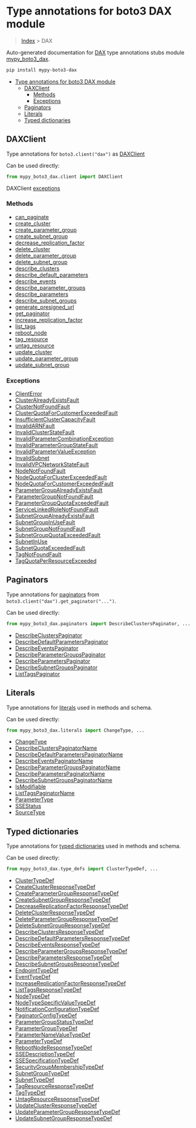 # Type annotations for boto3 DAX module

> [Index](../README.md) > DAX

Auto-generated documentation for
[DAX](https://boto3.amazonaws.com/v1/documentation/api/latest/reference/services/dax.html#DAX)
type annotations stubs module
[mypy_boto3_dax](https://pypi.org/project/mypy-boto3-dax/).

```bash
pip install mypy-boto3-dax
```

- [Type annotations for boto3 DAX module](#type-annotations-for-boto3-dax-module)
  - [DAXClient](#daxclient)
    - [Methods](#methods)
    - [Exceptions](#exceptions)
  - [Paginators](#paginators)
  - [Literals](#literals)
  - [Typed dictionaries](#typed-dictionaries)

## DAXClient

Type annotations for `boto3.client("dax")` as [DAXClient](./client.md)

Can be used directly:

```python
from mypy_boto3_dax.client import DAXClient
```

DAXClient [exceptions](./client.md#exceptions)

### Methods

- [can_paginate](./client.md#can-paginate)
- [create_cluster](./client.md#create-cluster)
- [create_parameter_group](./client.md#create-parameter-group)
- [create_subnet_group](./client.md#create-subnet-group)
- [decrease_replication_factor](./client.md#decrease-replication-factor)
- [delete_cluster](./client.md#delete-cluster)
- [delete_parameter_group](./client.md#delete-parameter-group)
- [delete_subnet_group](./client.md#delete-subnet-group)
- [describe_clusters](./client.md#describe-clusters)
- [describe_default_parameters](./client.md#describe-default-parameters)
- [describe_events](./client.md#describe-events)
- [describe_parameter_groups](./client.md#describe-parameter-groups)
- [describe_parameters](./client.md#describe-parameters)
- [describe_subnet_groups](./client.md#describe-subnet-groups)
- [generate_presigned_url](./client.md#generate-presigned-url)
- [get_paginator](./client.md#get-paginator)
- [increase_replication_factor](./client.md#increase-replication-factor)
- [list_tags](./client.md#list-tags)
- [reboot_node](./client.md#reboot-node)
- [tag_resource](./client.md#tag-resource)
- [untag_resource](./client.md#untag-resource)
- [update_cluster](./client.md#update-cluster)
- [update_parameter_group](./client.md#update-parameter-group)
- [update_subnet_group](./client.md#update-subnet-group)

### Exceptions

- [ClientError](./client.md#clienterror)
- [ClusterAlreadyExistsFault](./client.md#clusteralreadyexistsfault)
- [ClusterNotFoundFault](./client.md#clusternotfoundfault)
- [ClusterQuotaForCustomerExceededFault](./client.md#clusterquotaforcustomerexceededfault)
- [InsufficientClusterCapacityFault](./client.md#insufficientclustercapacityfault)
- [InvalidARNFault](./client.md#invalidarnfault)
- [InvalidClusterStateFault](./client.md#invalidclusterstatefault)
- [InvalidParameterCombinationException](./client.md#invalidparametercombinationexception)
- [InvalidParameterGroupStateFault](./client.md#invalidparametergroupstatefault)
- [InvalidParameterValueException](./client.md#invalidparametervalueexception)
- [InvalidSubnet](./client.md#invalidsubnet)
- [InvalidVPCNetworkStateFault](./client.md#invalidvpcnetworkstatefault)
- [NodeNotFoundFault](./client.md#nodenotfoundfault)
- [NodeQuotaForClusterExceededFault](./client.md#nodequotaforclusterexceededfault)
- [NodeQuotaForCustomerExceededFault](./client.md#nodequotaforcustomerexceededfault)
- [ParameterGroupAlreadyExistsFault](./client.md#parametergroupalreadyexistsfault)
- [ParameterGroupNotFoundFault](./client.md#parametergroupnotfoundfault)
- [ParameterGroupQuotaExceededFault](./client.md#parametergroupquotaexceededfault)
- [ServiceLinkedRoleNotFoundFault](./client.md#servicelinkedrolenotfoundfault)
- [SubnetGroupAlreadyExistsFault](./client.md#subnetgroupalreadyexistsfault)
- [SubnetGroupInUseFault](./client.md#subnetgroupinusefault)
- [SubnetGroupNotFoundFault](./client.md#subnetgroupnotfoundfault)
- [SubnetGroupQuotaExceededFault](./client.md#subnetgroupquotaexceededfault)
- [SubnetInUse](./client.md#subnetinuse)
- [SubnetQuotaExceededFault](./client.md#subnetquotaexceededfault)
- [TagNotFoundFault](./client.md#tagnotfoundfault)
- [TagQuotaPerResourceExceeded](./client.md#tagquotaperresourceexceeded)

## Paginators

Type annotations for [paginators](./paginators.md) from
`boto3.client("dax").get_paginator("...")`.

Can be used directly:

```python
from mypy_boto3_dax.paginators import DescribeClustersPaginator, ...
```

- [DescribeClustersPaginator](./paginators.md#describeclusterspaginator)
- [DescribeDefaultParametersPaginator](./paginators.md#describedefaultparameterspaginator)
- [DescribeEventsPaginator](./paginators.md#describeeventspaginator)
- [DescribeParameterGroupsPaginator](./paginators.md#describeparametergroupspaginator)
- [DescribeParametersPaginator](./paginators.md#describeparameterspaginator)
- [DescribeSubnetGroupsPaginator](./paginators.md#describesubnetgroupspaginator)
- [ListTagsPaginator](./paginators.md#listtagspaginator)

## Literals

Type annotations for [literals](./literals.md) used in methods and schema.

Can be used directly:

```python
from mypy_boto3_dax.literals import ChangeType, ...
```

- [ChangeType](./literals.md#changetype)
- [DescribeClustersPaginatorName](./literals.md#describeclusterspaginatorname)
- [DescribeDefaultParametersPaginatorName](./literals.md#describedefaultparameterspaginatorname)
- [DescribeEventsPaginatorName](./literals.md#describeeventspaginatorname)
- [DescribeParameterGroupsPaginatorName](./literals.md#describeparametergroupspaginatorname)
- [DescribeParametersPaginatorName](./literals.md#describeparameterspaginatorname)
- [DescribeSubnetGroupsPaginatorName](./literals.md#describesubnetgroupspaginatorname)
- [IsModifiable](./literals.md#ismodifiable)
- [ListTagsPaginatorName](./literals.md#listtagspaginatorname)
- [ParameterType](./literals.md#parametertype)
- [SSEStatus](./literals.md#ssestatus)
- [SourceType](./literals.md#sourcetype)

## Typed dictionaries

Type annotations for [typed dictionaries](./type_defs.md) used in methods and
schema.

Can be used directly:

```python
from mypy_boto3_dax.type_defs import ClusterTypeDef, ...
```

- [ClusterTypeDef](./type_defs.md#clustertypedef)
- [CreateClusterResponseTypeDef](./type_defs.md#createclusterresponsetypedef)
- [CreateParameterGroupResponseTypeDef](./type_defs.md#createparametergroupresponsetypedef)
- [CreateSubnetGroupResponseTypeDef](./type_defs.md#createsubnetgroupresponsetypedef)
- [DecreaseReplicationFactorResponseTypeDef](./type_defs.md#decreasereplicationfactorresponsetypedef)
- [DeleteClusterResponseTypeDef](./type_defs.md#deleteclusterresponsetypedef)
- [DeleteParameterGroupResponseTypeDef](./type_defs.md#deleteparametergroupresponsetypedef)
- [DeleteSubnetGroupResponseTypeDef](./type_defs.md#deletesubnetgroupresponsetypedef)
- [DescribeClustersResponseTypeDef](./type_defs.md#describeclustersresponsetypedef)
- [DescribeDefaultParametersResponseTypeDef](./type_defs.md#describedefaultparametersresponsetypedef)
- [DescribeEventsResponseTypeDef](./type_defs.md#describeeventsresponsetypedef)
- [DescribeParameterGroupsResponseTypeDef](./type_defs.md#describeparametergroupsresponsetypedef)
- [DescribeParametersResponseTypeDef](./type_defs.md#describeparametersresponsetypedef)
- [DescribeSubnetGroupsResponseTypeDef](./type_defs.md#describesubnetgroupsresponsetypedef)
- [EndpointTypeDef](./type_defs.md#endpointtypedef)
- [EventTypeDef](./type_defs.md#eventtypedef)
- [IncreaseReplicationFactorResponseTypeDef](./type_defs.md#increasereplicationfactorresponsetypedef)
- [ListTagsResponseTypeDef](./type_defs.md#listtagsresponsetypedef)
- [NodeTypeDef](./type_defs.md#nodetypedef)
- [NodeTypeSpecificValueTypeDef](./type_defs.md#nodetypespecificvaluetypedef)
- [NotificationConfigurationTypeDef](./type_defs.md#notificationconfigurationtypedef)
- [PaginatorConfigTypeDef](./type_defs.md#paginatorconfigtypedef)
- [ParameterGroupStatusTypeDef](./type_defs.md#parametergroupstatustypedef)
- [ParameterGroupTypeDef](./type_defs.md#parametergrouptypedef)
- [ParameterNameValueTypeDef](./type_defs.md#parameternamevaluetypedef)
- [ParameterTypeDef](./type_defs.md#parametertypedef)
- [RebootNodeResponseTypeDef](./type_defs.md#rebootnoderesponsetypedef)
- [SSEDescriptionTypeDef](./type_defs.md#ssedescriptiontypedef)
- [SSESpecificationTypeDef](./type_defs.md#ssespecificationtypedef)
- [SecurityGroupMembershipTypeDef](./type_defs.md#securitygroupmembershiptypedef)
- [SubnetGroupTypeDef](./type_defs.md#subnetgrouptypedef)
- [SubnetTypeDef](./type_defs.md#subnettypedef)
- [TagResourceResponseTypeDef](./type_defs.md#tagresourceresponsetypedef)
- [TagTypeDef](./type_defs.md#tagtypedef)
- [UntagResourceResponseTypeDef](./type_defs.md#untagresourceresponsetypedef)
- [UpdateClusterResponseTypeDef](./type_defs.md#updateclusterresponsetypedef)
- [UpdateParameterGroupResponseTypeDef](./type_defs.md#updateparametergroupresponsetypedef)
- [UpdateSubnetGroupResponseTypeDef](./type_defs.md#updatesubnetgroupresponsetypedef)
